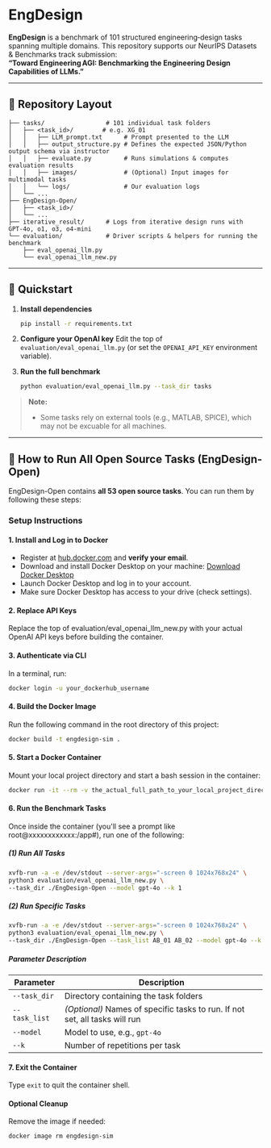# EngDesign

**EngDesign** is a benchmark of 101 structured engineering‑design tasks spanning multiple domains. This repository supports our NeurIPS Datasets & Benchmarks track submission:  
**“Toward Engineering AGI: Benchmarking the Engineering Design Capabilities of LLMs.”**

---

## 📂 Repository Layout

```text
├── tasks/                 # 101 individual task folders
│   ├── <task_id>/        # e.g. XG_01
│   │   ├── LLM_prompt.txt      # Prompt presented to the LLM
│   │   ├── output_structure.py # Defines the expected JSON/Python output schema via instructor
│   │   ├── evaluate.py         # Runs simulations & computes evaluation results
│   │   ├── images/             # (Optional) Input images for multimodal tasks
│   │   └── logs/               # Our evaluation logs
│   └── ...
├── EngDesign-Open/
│   ├── <task_id>/
│   └── ...
├── iterative_result/      # Logs from iterative design runs with GPT‑4o, o1, o3, o4‑mini
└── evaluation/            # Driver scripts & helpers for running the benchmark
    ├── eval_openai_llm.py
    └── eval_openai_llm_new.py
````

---

## 🚀 Quickstart

1. **Install dependencies**

   ```bash
   pip install -r requirements.txt
   ```

2. **Configure your OpenAI key**
   Edit the top of `evaluation/eval_openai_llm.py` (or set the `OPENAI_API_KEY` environment variable).

3. **Run the full benchmark**

   ```bash
   python evaluation/eval_openai_llm.py --task_dir tasks
   ```

> **Note:**
>
> * Some tasks rely on external tools (e.g., MATLAB, SPICE), which may not be excuable for all machines.



---
## 🚀 How to Run All Open Source Tasks (EngDesign-Open)

EngDesign-Open contains **all 53 open source tasks**. You can run them by following these steps:

### Setup Instructions

#### 1. Install and Log in to Docker

- Register at [hub.docker.com](https://hub.docker.com/) and **verify your email**.
- Download and install Docker Desktop on your machine: [Download Docker Desktop](https://www.docker.com/products/docker-desktop/)
- Launch Docker Desktop and log in to your account.
- Make sure Docker Desktop has access to your drive (check settings).

#### 2. Replace API Keys

Replace the top of evaluation/eval_openai_llm_new.py with your actual OpenAI API keys before building the container.

#### 3. Authenticate via CLI

In a terminal, run:

   ```bash
   docker login -u your_dockerhub_username
   ```

#### 4. Build the Docker Image

Run the following command in the root directory of this project:

   ```bash
   docker build -t engdesign-sim .
   ```

#### 5. Start a Docker Container

Mount your local project directory and start a bash session in the container:

   ```bash
   docker run -it --rm -v the_actual_full_path_to_your_local_project_directory --entrypoint bash engdesign-sim
   ```

#### 6. Run the Benchmark Tasks

Once inside the container (you'll see a prompt like root@xxxxxxxxxxxx:/app#), run one of the following:

##### (1) Run All Tasks

   ```bash
   xvfb-run -a -e /dev/stdout --server-args="-screen 0 1024x768x24" \
   python3 evaluation/eval_openai_llm_new.py \
   --task_dir ./EngDesign-Open --model gpt-4o --k 1
   ```

##### (2) Run Specific Tasks

   ```bash
   xvfb-run -a -e /dev/stdout --server-args="-screen 0 1024x768x24" \
   python3 evaluation/eval_openai_llm_new.py \
   --task_dir ./EngDesign-Open --task_list AB_01 AB_02 --model gpt-4o --k 1
   ```

##### Parameter Description
| Parameter     | Description                                                                 |
|---------------|-----------------------------------------------------------------------------|
| `--task_dir`  | Directory containing the task folders                                        |
| `--task_list` | *(Optional)* Names of specific tasks to run. If not set, all tasks will run |
| `--model`     | Model to use, e.g., `gpt-4o`                                                 |
| `--k`         | Number of repetitions per task                                               |

#### 7. Exit the Container

Type ```exit``` to quit the container shell.

#### Optional Cleanup

Remove the image if needed:

   ```bash
   docker image rm engdesign-sim
   ```